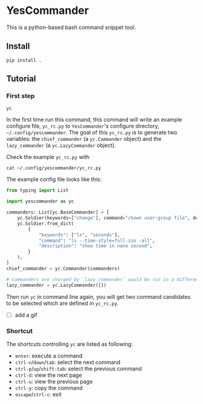 # YesCommander

This is a python-based bash command snippet tool.

## Install

```
pip install .
```

## Tutorial

### First step

```
yc
```
In the first time run this command, this command will write an example
configure file, `yc_rc.py` to `YesCommander`'s configure directory,
`~/.config/yescommander`. The goal of this `yc_rc.py` is to generate two
variables: the `chief_commander` (a `yc.Commander` object) and the
`lazy_commander` (a `yc.LazyCommander` object).

Check the example `yc_rc.py` with
```
cat ~/.config/yescommander/yc_rc.py
```
The example config file looks like this:
```python
from typing import List

import yescommander as yc

commanders: List[yc.BaseCommander] = [
    yc.Soldier(keywords=["change"], command="chown user:group file", description=""),
    yc.Soldier.from_dict(
        {
            "keywords": ["ls", "seconds"],
            "command": "ls --time-style=full-iso -all",
            "description": "show time in nano second",
        }
    ),
]
chief_commander = yc.Commander(commanders)

# Commanders are charged by `lazy_commander` would be run in a different process.
lazy_commander = yc.LazyCommander([])
```
Then run `yc` in command line again, you will get two command candidates to be
selected which are defined in `yc_rc.py`.

- [ ] add a gif

### Shortcut

The shortcuts controlling `yc` are listed as following:

- `enter`: execute a command
- `ctrl-n`/`down`/`tab`: select the next command
- `ctrl-p`/`up`/`shift-tab`: select the previous command
- `ctrl-d`: view the next page
- `ctrl-u`: view the previous page
- `ctrl-y`: copy the command
- `escape`/`ctrl-c`: exit
